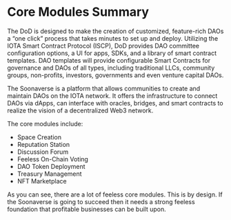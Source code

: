 # Core Modules Summary

The DoD is designed to make the creation of customized, feature-rich DAOs a “one click” process that takes minutes to set up and deploy. Utilizing the IOTA Smart Contract Protocol (ISCP), DoD provides DAO committee configuration options, a UI for apps, SDKs, and a library of smart contract templates. DAO templates will provide configurable Smart Contracts for governance and DAOs of all types, including traditional LLCs, community groups, non-profits, investors, governments and even venture capital DAOs.

The Soonaverse is a platform that allows communities to create and maintain DAOs on the IOTA network. It offers the infrastructure to connect DAOs via dApps, can interface with oracles, bridges, and smart contracts to realize the vision of a decentralized Web3 network.

The core modules include:

* Space Creation
* Reputation Station
* Discussion Forum
* Feeless On-Chain Voting
* DAO Token Deployment
* Treasury Management
* NFT Marketplace

As you can see, there are a lot of feeless core modules. This is by design. If the Soonaverse is going to succeed then it needs a strong feeless foundation that profitable businesses can be built upon.

